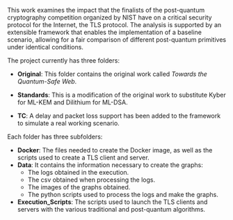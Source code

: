 This work examines the impact that the finalists of the post-quantum cryptography competition organized by NIST have on a critical security protocol for the Internet, the TLS protocol. The analysis is supported by an extensible framework that enables the implementation of a baseline scenario, allowing for a fair comparison of different post-quantum primitives under identical conditions. 

The project currently has three folders:

* **Original**: This folder contains the original work called *Towards the Quantum-Safe Web*.

* **Standards**: This is a modification of the original work to substitute Kyber for ML-KEM and Dilithium for ML-DSA.

* **TC**: A delay and packet loss support has been added to the framework to simulate a real working scenario.

Each folder has three subfolders:

* **Docker**: The files needed to create the Docker image, as well as the scripts used to create a TLS client and server.
* **Data**: It contains the information necessary to create the graphs: 
	- The logs obtained in the execution.
	- The csv obtained when processing the logs.
	- The images of the graphs obtained.
	- The python scripts used to process the logs and make the graphs.
* **Execution_Scripts**: The scripts used to launch the TLS clients and servers with the various traditional and post-quantum algorithms.